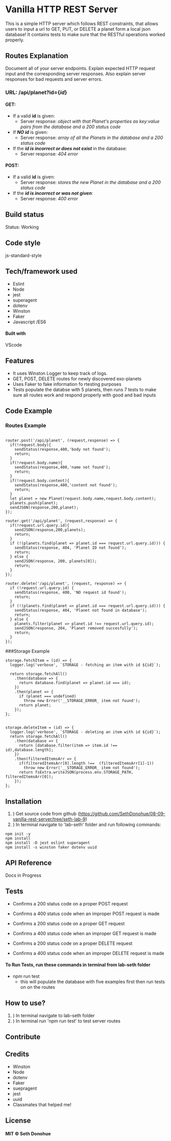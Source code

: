 # Vanilla HTTP REST Server

This is a simple HTTP server which follows REST constraints, that allows users to input a url to GET, PUT, or DELETE a planet form a  local json database! It contains tests to make sure that the RESTful operations worked properly.

## Routes Explanation

Document all of your server endpoints. Explain expected HTTP request input and the corresponding server responses. Also explain server responses for bad requests and server errors.

### URL: /api/planet?id={**_id_**}

#### GET: 
  - If a valid **id** is given:
    - Server response: _object with that Planet's properties as key:value pairs from the database and a 200 status code_
  - If **_NO id_** is given:
    - Server response: _array of all the Planets in the database and a 200 status code_
  - If the **_id is incorrect or does not exist_** in the database:
    - Server response: _404 error_
#### POST: 
  - If a valid **id** is given:
    - Server response: _stores the new Planet in the database and a 200 status code_
  - If the **_id is incorrect or was not given_**:
    - Server response: _400 error_



## Build status

<!-- Build status of continus integration i.e. travis, appveyor etc. Ex.  -->
Status: Working


## Code style

js-standard-style

<!-- ## Screenshots

![Chat Room Example](https://raw.githubusercontent.com/SethDonohue/06-tcp-server/seth-lab/lab-seth/img/TCP-Chat-Server.png) -->

## Tech/framework used
- Eslint
- Node
- jest
- superagent
- dotenv
- Winston
- Faker
- Javascript /ES6


#### Built with

VScode

## Features

- It uses Winston Logger to keep track of logs.
- GET, POST, DELETE routes for newly discovered exo-planets
- Uses Faker to fake information fo rtesting purposes
- Tests populate the databse with 5 planets, then runs 7 tests to make sure all routes work and respond properly with good and bad inputs

## Code Example

### Routes Example
```

router.post('/api/planet', (request,response) => {
  if(!request.body){
    sendStatus(response,400,'body not found');
    return;
  }
  if(!request.body.name){
    sendStatus(response,400,'name not found');
    return;
  }
  if(!request.body.content){
    sendStatus(response,400,'content not found');
    return;
  }
  let planet = new Planet(request.body.name,request.body.content);
  planets.push(planet);
  sendJSON(response,200,planet);
});

router.get('/api/planet', (request,response) => {
  if(!request.url.query.id){
    sendJSON(response,200,planets);
    return;
  }
  if (!(planets.find(planet => planet.id === request.url.query.id))) {
    sendStatus(response, 404, 'Planet ID not found');
    return;
  } else {
    sendJSON(response, 200, planets[0]);
    return;
  }
});

router.delete('/api/planet', (request, response) => {
  if (!request.url.query.id) {
    sendStatus(response, 400, 'NO request id found');
    return;
  }
  if (!(planets.find(planet => planet.id === request.url.query.id))) {
    sendStatus(response, 404, 'Planet not found in database');
    return;
  } else {
    planets.filter(planet => planet.id !== request.url.query.id);
    sendJSON(response, 204, 'Planet removed succesfully');
    return;
  }
});

```
###Storage Example

```
storage.fetchItem = (id) => {
  logger.log('verbose', `STORAGE - fetching an item with id ${id}`);
  
  return storage.fetchAll()
    .then(database => {
      return database.find(planet => planet.id === id);
    })
    .then(planet => {
      if (planet === undefined)
        throw new Error('__STORAGE_ERROR_ item not found');
      return planet;
    });
};


storage.deleteItem = (id) => {
  logger.log('verbose', `STORAGE - deleting an item with id ${id}`);
  return storage.fetchAll()
    .then(database => {
      return [database.filter(item => item.id !== id),database.length];
    })
    .then(filteredItemsArr => {
      if(filteredItemsArr[0].length !==  (filteredItemsArr[1]-1))
        throw new Error('__STORAGE_ERROR_ item not found');
      return fsExtra.writeJSON(process.env.STORAGE_PATH, filteredItemsArr[0]);
    });
};
```

## Installation
1. ) Get source code from github (https://github.com/SethDonohue/08-09-vanilla-rest-server/tree/seth-lab-9)
2. ) In terminal navigate to 'lab-seth' folder and run following commands:
```
npm init -y
npm install
npm install -D jest eslint superagent
npm install -s winston faker dotenv uuid
```

<!-- Provide step by step series of examples and explanations about how to get a development env running. -->

## API Reference

Docs in Progress

## Tests

- Confirms a 200 status code on a proper POST request
- Confirms a 400 status code when an improper POST request is made

- Confirms a 200 status code on a proper GET request
- Confirms a 400 status code when an improper GET request is made

- Confirms a 200 status code on a proper DELETE request
- Confirms a 400 status code when an improper DELETE request is made

#### To Run Tests, run these commands in terminal from lab-seth folder

- npm run test
  - this will populate the database with five examples first then run tests on on the routes

## How to use?

1. ) In terminal navigate to lab-seth folder
2. ) In terminal run 'npm run test' to test server routes
<!-- If people like your project they’ll want to learn how they can use it. To do so include step by step guide to use your project. -->

## Contribute

<!-- Let people know how they can contribute into your project. A contributing guideline will be a big plus. -->

## Credits

- Winston
- Node
- dotenv
- Faker
- suepragent
- jest
- uuid
- Classmates that helped me!
<!-- Give proper credits. This could be a link to any repo which inspired you to build this project, any blogposts or links to people who contrbuted in this project.

Anything else that seems useful -->

## License

#### MIT © Seth Donohue